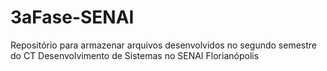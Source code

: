 # 3aFase-SENAI
Repositório para armazenar arquivos desenvolvidos no segundo semestre do CT Desenvolvimento de Sistemas no SENAI Florianópolis
